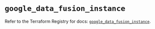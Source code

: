 # `google_data_fusion_instance`

Refer to the Terraform Registry for docs: [`google_data_fusion_instance`](https://registry.terraform.io/providers/hashicorp/google/5.41.0/docs/resources/data_fusion_instance).
